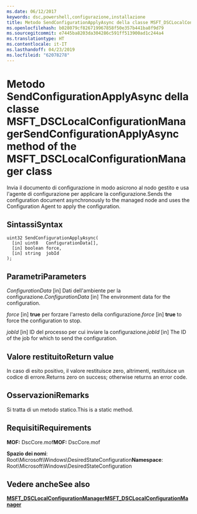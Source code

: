 ```yaml
---
ms.date: 06/12/2017
keywords: dsc,powershell,configurazione,installazione
title: Metodo SendConfigurationApplyAsync della classe MSFT_DSCLocalConfigurationManager
ms.openlocfilehash: b028079cf826719967858f50e357b441ba8f9d79
ms.sourcegitcommit: e7445ba8203da304286c591ff513900ad1c244a4
ms.translationtype: HT
ms.contentlocale: it-IT
ms.lasthandoff: 04/23/2019
ms.locfileid: "62078278"
---
```

# <a name="sendconfigurationapplyasync-method-of-the-msftdsclocalconfigurationmanager-class"></a><span data-ttu-id="791d1-103">Metodo SendConfigurationApplyAsync della classe MSFT_DSCLocalConfigurationManager</span><span class="sxs-lookup"><span data-stu-id="791d1-103">SendConfigurationApplyAsync method of the MSFT_DSCLocalConfigurationManager class</span></span>

<span data-ttu-id="791d1-104">Invia il documento di configurazione in modo asicrono al nodo gestito e usa l'agente di configurazione per applicare la configurazione.</span><span class="sxs-lookup"><span data-stu-id="791d1-104">Sends the configuration document asynchronously to the managed node and uses the Configuration Agent to apply the configuration.</span></span>

## <a name="syntax"></a><span data-ttu-id="791d1-105">Sintassi</span><span class="sxs-lookup"><span data-stu-id="791d1-105">Syntax</span></span>

```mof
uint32 SendConfigurationApplyAsync(
  [in] uint8   ConfigurationData[],
  [in] boolean force,
  [in] string  jobId
);
```

## <a name="parameters"></a><span data-ttu-id="791d1-106">Parametri</span><span class="sxs-lookup"><span data-stu-id="791d1-106">Parameters</span></span>

<span data-ttu-id="791d1-107">*ConfigurationData* \[in\] Dati dell'ambiente per la configurazione.</span><span class="sxs-lookup"><span data-stu-id="791d1-107">*ConfigurationData* \[in\] The environment data for the configuration.</span></span>

<span data-ttu-id="791d1-108">*force* \[in\] **true** per forzare l'arresto della configurazione.</span><span class="sxs-lookup"><span data-stu-id="791d1-108">*force* \[in\] **true** to force the configuration to stop.</span></span>

<span data-ttu-id="791d1-109">*jobId* \[in\] ID del processo per cui inviare la configurazione.</span><span class="sxs-lookup"><span data-stu-id="791d1-109">*jobId* \[in\] The ID of the job for which to send the configuration.</span></span>

## <a name="return-value"></a><span data-ttu-id="791d1-110">Valore restituito</span><span class="sxs-lookup"><span data-stu-id="791d1-110">Return value</span></span>

<span data-ttu-id="791d1-111">In caso di esito positivo, il valore restituisce zero, altrimenti, restituisce un codice di errore.</span><span class="sxs-lookup"><span data-stu-id="791d1-111">Returns zero on success; otherwise returns an error code.</span></span>

## <a name="remarks"></a><span data-ttu-id="791d1-112">Osservazioni</span><span class="sxs-lookup"><span data-stu-id="791d1-112">Remarks</span></span>

<span data-ttu-id="791d1-113">Si tratta di un metodo statico.</span><span class="sxs-lookup"><span data-stu-id="791d1-113">This is a static method.</span></span>

## <a name="requirements"></a><span data-ttu-id="791d1-114">Requisiti</span><span class="sxs-lookup"><span data-stu-id="791d1-114">Requirements</span></span>

<span data-ttu-id="791d1-115">**MOF:** DscCore.mof</span><span class="sxs-lookup"><span data-stu-id="791d1-115">**MOF:** DscCore.mof</span></span>

<span data-ttu-id="791d1-116">**Spazio dei nomi**: Root\Microsoft\Windows\DesiredStateConfiguration</span><span class="sxs-lookup"><span data-stu-id="791d1-116">**Namespace**: Root\Microsoft\Windows\DesiredStateConfiguration</span></span>

## <a name="see-also"></a><span data-ttu-id="791d1-117">Vedere anche</span><span class="sxs-lookup"><span data-stu-id="791d1-117">See also</span></span>

[<span data-ttu-id="791d1-118">**MSFT_DSCLocalConfigurationManager**</span><span class="sxs-lookup"><span data-stu-id="791d1-118">**MSFT_DSCLocalConfigurationManager**</span></span>](msft-dsclocalconfigurationmanager.md)